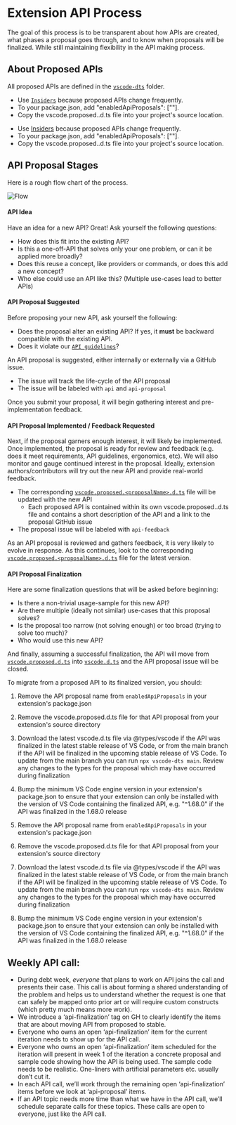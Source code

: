 # Extension API Process

The goal of this process is to be transparent about how APIs are created, what
phases a proposal goes through, and to know when proposals will be finalized.
While still maintaining flexibility in the API making process.

About Proposed APIs
--
All proposed APIs are defined in the [`vscode-dts`](https://github.com/microsoft/vscode/blob/main/src/vscode-dts) folder.

-   Use [`Insiders`](https://code.visualstudio.com/insiders/) because proposed
    APIs change frequently.
-   To your package.json, add "enabledApiProposals": ["<proposalName>"].
-   Copy the vscode.proposed.<proposalName>.d.ts file into your project's source
    location.

*  Use [Insiders](https://code.visualstudio.com/insiders/) because proposed APIs change frequently.
* To your package.json, add "enabledApiProposals": ["<proposalName>"].
* Copy the vscode.proposed.<proposalName>.d.ts file into your project's source location.

## API Proposal Stages

Here is a rough flow chart of the process.

![`Flow`](https://user-images.githubusercontent.com/10179520/83657557-60267800-a597-11ea-8831-7bf284d5233a.png)

#### API Idea

Have an idea for a new API? Great! Ask yourself the following questions:

-   How does this fit into the existing API?
-   Is this a one-off-API that solves only your one problem, or can it be
    applied more broadly?
-   Does this reuse a concept, like providers or commands, or does this add a
    new concept?
-   Who else could use an API like this? (Multiple use-cases lead to better
    APIs)

#### API Proposal Suggested

Before proposing your new API, ask yourself the following:

-   Does the proposal alter an existing API? If yes, it **must** be backward
    compatible with the existing API.
-   Does it violate our
    [`API guidelines`](https://github.com/Microsoft/vscode/wiki/Extension-API-guidelines)?

An API proposal is suggested, either internally or externally via a GitHub
issue.

-   The issue will track the life-cycle of the API proposal
-   The issue will be labeled with `api` and `api-proposal`

Once you submit your proposal, it will begin gathering interest and
pre-implementation feedback.

#### API Proposal Implemented / Feedback Requested

Next, if the proposal garners enough interest, it will likely be implemented.
Once implemented, the proposal is ready for review and feedback (e.g. does it
meet requirements, API guidelines, ergonomics, etc). We will also monitor and
gauge continued interest in the proposal. Ideally, extension
authors/contributors will try out the new API and provide real-world feedback.

- The corresponding [`vscode.proposed.<proposalName>.d.ts`](https://github.com/microsoft/vscode/blob/main/src/vscode-dts) file will be updated with the new API
  - Each proposed API is contained within its own vscode.proposed.<proposalName>.d.ts file and contains a short description of the API and a link to the proposal GitHub issue
- The proposal issue will be labeled with `api-feedback`

As an API proposal is reviewed and gathers feedback, it is very likely to evolve in response. As this continues, look to the corresponding [`vscode.proposed.<proposalName>.d.ts`](https://github.com/microsoft/vscode/blob/main/src/vscode-dts) file for the latest version.

#### API Proposal Finalization

Here are some finalization questions that will be asked before beginning:

-   Is there a non-trivial usage-sample for this new API?
-   Are there multiple (ideally not similar) use-cases that this proposal
    solves?
-   Is the proposal too narrow (not solving enough) or too broad (trying to
    solve too much)?
-   Who would use this new API?

And finally, assuming a successful finalization, the API will move from [`vscode.proposed.d.ts`](https://github.com/Microsoft/vscode/blob/master/src/vs/vscode.proposed.d.ts) into [`vscode.d.ts`](https://github.com/Microsoft/vscode/blob/master/src/vs/vscode.d.ts) and the API proposal issue will be closed.

To migrate from a proposed API to its finalized version, you should:
1. Remove the API proposal name from `enabledApiProposals` in your extension's package.json
2. Remove the vscode.proposed.d.ts file for that API proposal from your extension's source directory
3. Download the latest vscode.d.ts file via @types/vscode if the API was finalized in the latest stable release of VS Code, or from the main branch if the API will be finalized in the upcoming stable release of VS Code. To update from the main branch you can run `npx vscode-dts main`. Review any changes to the types for the proposal which may have occurred during finalization
4. Bump the minimum VS Code engine version in your extension's package.json to ensure that your extension can only be installed with the version of VS Code containing the finalized API, e.g. "^1.68.0" if the API was finalized in the 1.68.0 release

1. Remove the API proposal name from `enabledApiProposals` in your extension's
   package.json
2. Remove the vscode.proposed.d.ts file for that API proposal from your
   extension's source directory
3. Download the latest vscode.d.ts file via @types/vscode if the API was
   finalized in the latest stable release of VS Code, or from the main branch if
   the API will be finalized in the upcoming stable release of VS Code. To
   update from the main branch you can run `npx vscode-dts main`. Review any
   changes to the types for the proposal which may have occurred during
   finalization
4. Bump the minimum VS Code engine version in your extension's package.json to
   ensure that your extension can only be installed with the version of VS Code
   containing the finalized API, e.g. "^1.68.0" if the API was finalized in the
   1.68.0 release

## Weekly API call:

-   During debt week, _everyone_ that plans to work on API joins the call and
    presents their case. This call is about forming a shared understanding of
    the problem and helps us to understand whether the request is one that can
    safely be mapped onto prior art or will require custom constructs (which
    pretty much means more work).
-   We introduce a ‘api-finalization’ tag on GH to clearly identify the items
    that are about moving API from proposed to stable.
-   Everyone who owns an open ‘api-finalization’ item for the current iteration
    needs to show up for the API call.
-   Everyone who owns an open ‘api-finalization’ item scheduled for the
    iteration will present in week 1 of the iteration a concrete proposal and
    sample code showing how the API is being used. The sample code needs to be
    realistic. One-liners with artificial parameters etc. usually don’t cut it.
-   In each API call, we’ll work through the remaining open ‘api-finalization’
    items before we look at ‘api-proposal’ items.
-   If an API topic needs more time than what we have in the API call, we’ll
    schedule separate calls for these topics. These calls are open to everyone,
    just like the API call.
